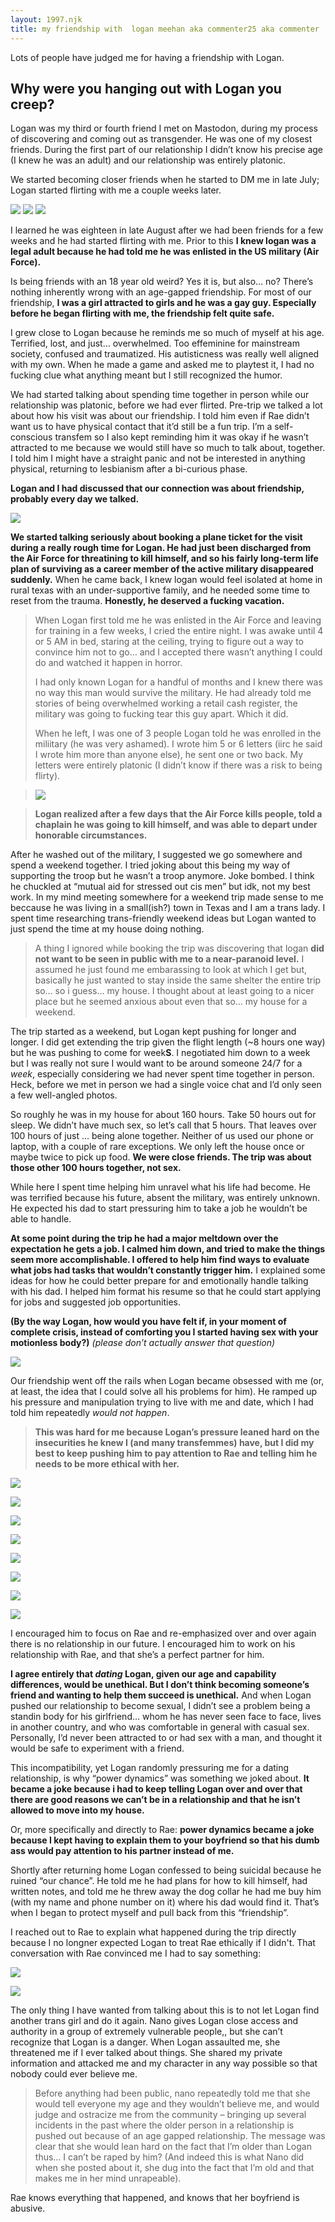 ```yaml
---
layout: 1997.njk
title: my friendship with  logan meehan aka commenter25 aka commenter
---
```

Lots of people have judged me for having a friendship with Logan.

## Why were you hanging out with Logan you creep?

Logan was my third or fourth friend I met on Mastodon, during my process of discovering and coming out as transgender. He was one of my closest friends. During the first part of our relationship I didn’t know his precise age (I knew he was an adult) and our relationship was entirely platonic.

We started becoming closer friends when he started to DM me in late July; Logan started flirting with me a couple weeks later.

![](/images/logan/logan01.png)
![](/images/logan/logan02.png)
![](/images/logan/logan03.png)

I learned he was eighteen in late August after we had been friends for a few weeks and he had started flirting with me. Prior to this **I knew logan was a legal adult because he had told me he was enlisted in the US military (Air Force).**

Is being friends with an 18 year old weird? Yes it is, but also… no? There’s nothing inherently wrong with an age-gapped friendship. For most of our friendship, **I was a girl attracted to girls and he was a gay guy. Especially before he began flirting with me, the friendship felt quite safe.**

I grew close to Logan because he reminds me so much of myself at his age. Terrified, lost, and just… overwhelmed. Too effeminine for mainstream society, confused and traumatized. His autisticness was really well aligned with my own. When he made a game and asked me to playtest it, I had no fucking clue what anything meant but I still recognized the humor.

We had started talking about spending time together in person while our relationship was platonic, before we had ever flirted. Pre-trip we talked a lot about how his visit was about our friendship. I told him even if Rae didn’t want us to have physical contact that it’d still be a fun trip. I’m a self-conscious transfem so I also kept reminding him it was okay if he wasn’t attracted to me because we would still have so much to talk about, together. I told him I might have a straight panic and not be interested in anything physical, returning to lesbianism after a bi-curious phase.

**Logan and I had discussed that our connection was about friendship, probably every day we talked.**

![](/images/logan/logan04.png)

**We started talking seriously about booking a plane ticket for the visit during a really rough time for Logan. He had just been discharged from the Air Force for threatining to kill himself, and so his fairly long-term life plan of surviving as a career member of the active military disappeared suddenly.** When he came back, I knew logan would feel isolated at home in rural texas with an under-supportive family, and he needed some time to reset from the trauma. **Honestly, he deserved a fucking vacation.**

> When Logan first told me he was enlisted in the Air Force and leaving for training in a few weeks, I cried the entire night. I was awake until 4 or 5 AM in bed, staring at the ceiling, trying to figure out a way to convince him not to go… and I accepted there wasn’t anything I could do and watched it happen in horror.
>
> I had only known Logan for a handful of months and I knew there was no way this man would survive the military. He had already told me stories of being overwhelmed working a retail cash register, the military was going to fucking tear this guy apart. Which it did.
>
> When he left, I was one of 3 people Logan told he was enrolled in the miliitary (he was very ashamed). I wrote him 5 or 6 letters (iirc he said I wrote him more than anyone else), he sent one or two back. My letters were entirely platonic (I didn’t know if there was a risk to being flirty).

> ![](/images/logan/logan05.jpg)

> **Logan realized after a few days that the Air Force kills people, told a chaplain he was going to kill himself, and was able to depart under honorable circumstances.**

After he washed out of the military, I suggested we go somewhere and spend a weekend together. I tried joking about this being my way of supporting the troop but he wasn’t a troop anymore. Joke bombed. I think he chuckled at “mutual aid for stressed out cis men” but idk, not my best work. In my mind meeting somewhere for a weekend trip made sense to me beccause he was living in a small(ish?) town in Texas and I am a trans lady. I spent time researching trans-friendly weekend ideas but Logan wanted to just spend the time at my house doing nothing.

> A thing I ignored while booking the trip was discovering that logan **did not want to be seen in public with me to a near-paranoid level.** I assumed he just found me embarassing to look at which I get but, basically he just wanted to stay inside the same shelter the entire trip so… so i guess… my house. I thought about at least going to a nicer place but he seemed anxious about even that so… my house for a weekend.

The trip started as a weekend, but Logan kept pushing for longer and longer. I did get extending the trip given the flight length (~8 hours one way) but he was pushing to come for week**S**. I negotiated him down to a week but I was really not sure I would want to be around someone 24/7 for a *week*, especially considering we had never spent time together in person. Heck, before we met in person we had a single voice chat and I’d only seen a few well-angled photos.

So roughly he was in my house for about 160 hours. Take 50 hours out for sleep. We didn’t have much sex, so let’s call that 5 hours. That leaves over 100 hours of just … being alone together.  Neither of us used our phone or laptop, with a couple of rare exceptions. We only left the house once or maybe twice to pick up food. **We were close friends. The trip was about those other 100 hours together, not sex.**

While here I spent time helping him unravel what his life had become. He was terrified because his future, absent the military, was entirely unknown. He expected his dad to start pressuring him to take a job he wouldn’t be able to handle.

**At some point during the trip he had a major meltdown over the expectation he gets a job. I calmed him down, and tried to make the things seem more accomplishable. I offered to help him find ways to evaluate what jobs had tasks that wouldn’t constantly trigger him.** I explained some ideas for how he could better prepare for and emotionally handle talking with his dad. I helped him format his resume so that he could start applying for jobs and suggested job opportunities.

**(By the way Logan, how would you have felt if, in your moment of complete crisis, instead of comforting you I started having sex with your motionless body?)** *(please don’t actually answer that question)*

![](/images/logan/logan06.png)

Our friendship went off the rails when Logan became obsessed with me (or, at least, the idea that I could solve all his problems for him). He ramped up his pressure and manipulation trying to live with me and date, which I had told him repeatedly *would not happen*.

> **This was hard for me because Logan’s pressure leaned hard on the insecurities he knew I (and many transfemmes) have, but I did my best to keep pushing him to pay attention to Rae and telling him he needs to be more ethical with her.**

![](/images/logan/logan07.png)


![](/images/logan/logan08.png)


![](/images/logan/logan09.png)


![](/images/logan/logan10.png)


![](/images/logan/logan11.png)


![](/images/logan/logan12.png)


![](/images/logan/logan13.png)


![](/images/logan/logan14.png)


I encouraged him to focus on Rae and re-emphasized over and over again there is no relationship in our future. I encouraged him to work on his relationship with Rae, and that she’s a perfect partner for him.

**I agree entirely that *dating* Logan, given our age and capability differences, would be unethical. But I don’t think becoming someone’s friend and wanting to help them succeed is unethical.** And when Logan pushed our relationship to become sexual, I didn’t see a problem being a standin body for his girlfriend… whom he has never seen face to face, lives in another country, and who was comfortable in general with casual sex. Personally, I’d never been attracted to or had sex with a man, and thought it would be safe to experiment with a friend.

This incompatibility, yet Logan randomly pressuring me for a dating relationship, is why “power dynamics” was something we joked about. **It became a joke because i had to keep telling Logan over and over that there are good reasons we can’t be in a relationship and that he isn’t allowed to move into my house.**

Or, more specifically and directly to Rae: **power dynamics became a joke because I kept having to explain them to your boyfriend so that his dumb ass would pay attention to his partner instead of me.**

Shortly after returning home Logan confessed to being suicidal because he ruined “our chance”. He told me he had plans for how to kill himself, had written notes, and told me he threw away the dog collar he had me buy him (with my name and phone number on it) where his dad would find it. That’s when I began to protect myself and pull back from this “friendship”.

I reached out to Rae to explain what happened during the trip directly because I no longner expected Logan to treat Rae ethically if I didn't. That conversation with Rae convinced me I had to say something:

![](/images/logan/logan15.png)

![](/images/logan/logan16.png)

The only thing I have wanted from talking about this is to not let Logan find another trans girl and do it again. Nano gives Logan close access and authority in a group of extremely vulnerable people,, but she can’t recognize that Logan is a danger. When Logan assaulted me, she threatened me if I ever talked about things. She shared my private information and attacked me and my character in any way possible so that nobody could ever believe me.

> Before anything had been public, nano repeatedly told me that she would tell everyone my age and they wouldn’t believe me, and would judge and ostracize me from the community – bringing up several incidents in the past where the older person in a relationship is pushed out because of an age gapped relationship. The message was clear that she would lean hard on the fact that I’m older than Logan thus… I can’t be raped by him? (And indeed this is what Nano did when she posted about it, she dug into the fact that I’m old and that makes me in her mind unrapeable).

Rae knows everything that happened, and knows that her boyfriend is abusive.